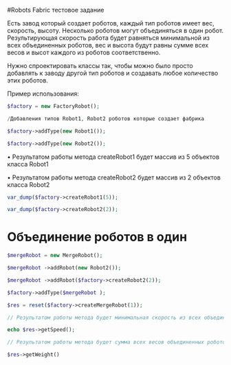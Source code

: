 #Robots Fabric тестовое задание

Есть завод который создает роботов, каждый тип роботов имеет вес, скорость, высоту. Несколько роботов могут объединяться в один робот. Результирующая скорость работа будет равняться минимальной из всех объединенных роботов, вес и высота будут равны сумме всех весов и высот каждого из роботов соответственно.

Нужно спроектировать классы так, чтобы можно было просто добавлять к заводу другой тип роботов и создавать любое количество этих роботов.

Пример использования:

```php
$factory = new FactoryRobot();

/Добавления типов Robot1, Robot2 роботов которые создает фабрика

$factory->addType(new Robot1());

$factory->addType(new Robot2());
```

• Результатом работы метода createRobot1 будет массив из 5 объектов класса Robot1

• Результатом работы метода createRobot2 будет массив из 2 объектов класса Robot2

```php 
var_dump($factory->createRobot1(5));
```

```php 
var_dump($factory->createRobot2(2));
```

Объединение роботов в один
===========================

```php
$mergeRobot = new MergeRobot();

$mergeRobot ->addRobot(new Robot2());

$mergeRobot ->addRobot($factory->createRobot2(2));

$factory->addType($mergeRobot );

$res = reset($factory->createMergeRobot(1));

// Результатом работы метода будет минимальная скорость из всех объединенных роботов

echo $res->getSpeed();

// Результатом работы метода будет сумма всех весов объединенных роботов

$res->getWeight()
```
